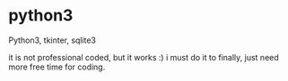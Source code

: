 # python3
Python3, tkinter, sqlite3

it is not professional coded, but it works :)
i must do it to finally, just need more free time for coding. 
